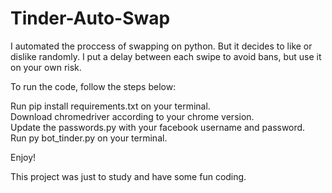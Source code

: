 # Tinder-Auto-Swap
I automated the proccess of swapping on python. But it decides to like or dislike randomly. I put a delay between each swipe to avoid bans, but use it on your own risk.

To run the code, follow the steps below:

Run pip install requirements.txt on your terminal.<br/>
Download chromedriver according to your chrome version.<br/>
Update the passwords.py with your facebook username and password.<br/>
Run py bot_tinder.py on your terminal.<br/>

Enjoy!

This project was just to study and have some fun coding.
